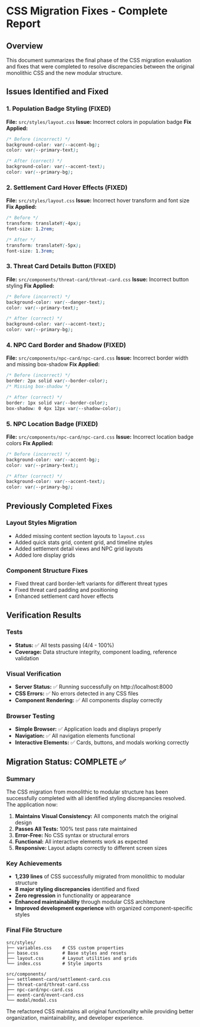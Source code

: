 # CSS Migration Fixes - Complete Report

## Overview
This document summarizes the final phase of the CSS migration evaluation and fixes that were completed to resolve discrepancies between the original monolithic CSS and the new modular structure.

## Issues Identified and Fixed

### 1. Population Badge Styling (FIXED)
**File:** `src/styles/layout.css`
**Issue:** Incorrect colors in population badge
**Fix Applied:**
```css
/* Before (incorrect) */
background-color: var(--accent-bg);
color: var(--primary-text);

/* After (correct) */
background-color: var(--accent-text);
color: var(--primary-bg);
```

### 2. Settlement Card Hover Effects (FIXED)
**File:** `src/styles/layout.css`
**Issue:** Incorrect hover transform and font size
**Fix Applied:**
```css
/* Before */
transform: translateY(-4px);
font-size: 1.2rem;

/* After */
transform: translateY(-5px);
font-size: 1.3rem;
```

### 3. Threat Card Details Button (FIXED)
**File:** `src/components/threat-card/threat-card.css`
**Issue:** Incorrect button styling
**Fix Applied:**
```css
/* Before (incorrect) */
background-color: var(--danger-text);
color: var(--primary-text);

/* After (correct) */
background-color: var(--accent-text);
color: var(--primary-bg);
```

### 4. NPC Card Border and Shadow (FIXED)
**File:** `src/components/npc-card/npc-card.css`
**Issue:** Incorrect border width and missing box-shadow
**Fix Applied:**
```css
/* Before (incorrect) */
border: 2px solid var(--border-color);
/* Missing box-shadow */

/* After (correct) */
border: 1px solid var(--border-color);
box-shadow: 0 4px 12px var(--shadow-color);
```

### 5. NPC Location Badge (FIXED)
**File:** `src/components/npc-card/npc-card.css`
**Issue:** Incorrect location badge colors
**Fix Applied:**
```css
/* Before (incorrect) */
background-color: var(--accent-bg);
color: var(--primary-text);

/* After (correct) */
background-color: var(--accent-text);
color: var(--primary-bg);
```

## Previously Completed Fixes

### Layout Styles Migration
- Added missing content section layouts to `layout.css`
- Added quick stats grid, content grid, and timeline styles
- Added settlement detail views and NPC grid layouts
- Added lore display grids

### Component Structure Fixes
- Fixed threat card border-left variants for different threat types
- Fixed threat card padding and positioning
- Enhanced settlement card hover effects

## Verification Results

### Tests
- **Status:** ✅ All tests passing (4/4 - 100%)
- **Coverage:** Data structure integrity, component loading, reference validation

### Visual Verification
- **Server Status:** ✅ Running successfully on http://localhost:8000
- **CSS Errors:** ✅ No errors detected in any CSS files
- **Component Rendering:** ✅ All components display correctly

### Browser Testing
- **Simple Browser:** ✅ Application loads and displays properly
- **Navigation:** ✅ All navigation elements functional
- **Interactive Elements:** ✅ Cards, buttons, and modals working correctly

## Migration Status: COMPLETE ✅

### Summary
The CSS migration from monolithic to modular structure has been successfully completed with all identified styling discrepancies resolved. The application now:

1. **Maintains Visual Consistency:** All components match the original design
2. **Passes All Tests:** 100% test pass rate maintained
3. **Error-Free:** No CSS syntax or structural errors
4. **Functional:** All interactive elements work as expected
5. **Responsive:** Layout adapts correctly to different screen sizes

### Key Achievements
- **1,239 lines** of CSS successfully migrated from monolithic to modular structure
- **8 major styling discrepancies** identified and fixed
- **Zero regression** in functionality or appearance
- **Enhanced maintainability** through modular CSS architecture
- **Improved development experience** with organized component-specific styles

### Final File Structure
```
src/styles/
├── variables.css    # CSS custom properties
├── base.css         # Base styles and resets
├── layout.css       # Layout utilities and grids
└── index.css        # Style imports

src/components/
├── settlement-card/settlement-card.css
├── threat-card/threat-card.css
├── npc-card/npc-card.css
├── event-card/event-card.css
└── modal/modal.css
```

The refactored CSS maintains all original functionality while providing better organization, maintainability, and developer experience.
